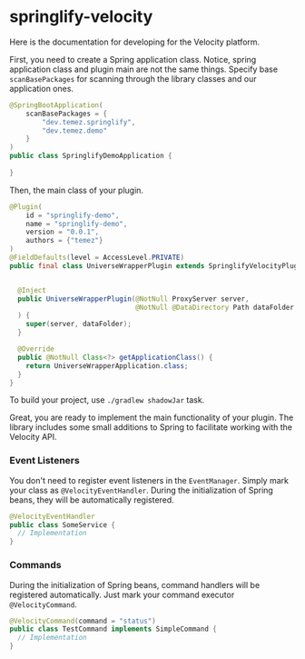 # springlify-velocity

Here is the documentation for developing for the Velocity platform.

First, you need to create a Spring application class. Notice, spring application class and plugin main are not the same
things.
Specify base `scanBasePackages` for scanning through the library classes and our application ones.

```java
@SpringBootApplication(
    scanBasePackages = {
        "dev.temez.springlify",
        "dev.temez.demo"
    }
)
public class SpringlifyDemoApplication {
  
}
```

Then, the main class of your plugin.

```java
@Plugin(
    id = "springlify-demo",
    name = "springlify-demo",
    version = "0.0.1",
    authors = {"temez"}
)
@FieldDefaults(level = AccessLevel.PRIVATE)
public final class UniverseWrapperPlugin extends SpringlifyVelocityPlugin {


  @Inject
  public UniverseWrapperPlugin(@NotNull ProxyServer server,
                               @NotNull @DataDirectory Path dataFolder
  ) {
    super(server, dataFolder);
  }

  @Override
  public @NotNull Class<?> getApplicationClass() {
    return UniverseWrapperApplication.class;
  }
}

```

To build your project, use `./gradlew shadowJar` task.

Great, you are ready to implement the main functionality of your plugin.
The library includes some small additions to Spring to facilitate working with the Velocity API.

### Event Listeners

You don't need to register event listeners in the `EventManager`. Simply mark your class as `@VelocityEventHandler`.
During the initialization of Spring beans, they will be automatically registered.

```java
@VelocityEventHandler
public class SomeService {
  // Implementation
}
```

### Commands

During the initialization of Spring beans, command handlers will be registered automatically.
Just mark your command executor `@VelocityCommand`.

```java
@VelocityCommand(command = "status")
public class TestCommand implements SimpleCommand {
  // Implementation
}
```